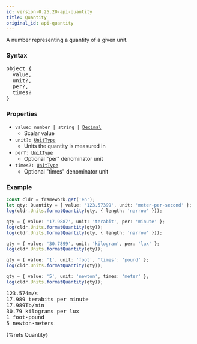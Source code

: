 ```yaml
---
id: version-0.25.20-api-quantity
title: Quantity
original_id: api-quantity
---
```


A number representing a quantity of a given unit.

### Syntax

<pre class="syntax">
object {
  value,
  unit?,
  per?,
  times?
}
</pre>

### Properties
  - <code class="def">value: <span>number | string | [Decimal](api-decimal.html)</span></code>
    - Scalar value
  - <code class="def">unit?: <span>[UnitType](api-unittype.html)</span></code>
    - Units the quantity is measured in
  - <code class="def">per?: <span>[UnitType](api-unittype.html)</span></code>
    - Optional "per" denominator unit
  - <code class="def">times?: <span>[UnitType](api-unittype.html)</span></code>
    - Optional "times" denominator unit

### Example

```typescript
const cldr = framework.get('en');
let qty: Quantity = { value: '123.57399', unit: 'meter-per-second' };
log(cldr.Units.formatQuantity(qty, { length: 'narrow' }));

qty = { value: '17.9887', unit: 'terabit', per: 'minute' };
log(cldr.Units.formatQuantity(qty));
log(cldr.Units.formatQuantity(qty, { length: 'narrow' }));

qty = { value: '30.7899', unit: 'kilogram', per: 'lux' };
log(cldr.Units.formatQuantity(qty));

qty = { value: '1', unit: 'foot', 'times': 'pound' };
log(cldr.Units.formatQuantity(qty));

qty = { value: '5', unit: 'newton', times: 'meter' };
log(cldr.Units.formatQuantity(qty));
```
<pre class="output">
123.574m/s
17.989 terabits per minute
17.989Tb/min
30.79 kilograms per lux
1 foot⋅pound
5 newton⋅meters
</pre>


{%refs Quantity}
